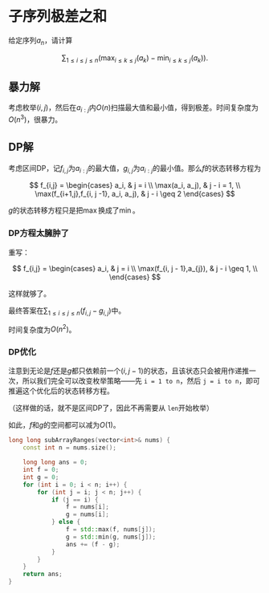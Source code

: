 # 子序列极差之和

给定序列$a_n$，请计算

$$
\sum_{1 \leq i \leq j \leq n} (\max_{i\leq k \leq j }(a_k) - \min_{i\leq k \leq j }(a_k)).
$$

## 暴力解

考虑枚举$(i,j)$，然后在$a_{i:j}$内$O(n)$扫描最大值和最小值，得到极差。时间复杂度为$O(n^3)$，很暴力。

## DP解

考虑区间DP，记$f_{i,j}$为$a_{i:j}$的最大值，$g_{i,j}$为$a_{i:j}$的最小值。那么$f$的状态转移方程为

$$
f_{i,j} = \begin{cases}
a_i, & j = i \\
\max(a_i, a_j), & j - i = 1, \\
\max(f_{i+1,j},f_{i, j -1}, a_i, a_j), & j - i \geq 2
\end{cases}
$$

$g$的状态转移方程只是把$\max$换成了$\min$。

### DP方程太臃肿了

重写：

$$
f_{i,j} = \begin{cases}
a_i, & j = i \\
\max(f_{i, j - 1},a_{j}), & j - i \geq 1, \\
\end{cases}
$$

这样就够了。

最终答案在$\sum_{1 \leq i \leq j \leq n}(f_{i,j} - g_{i,j})$中。

时间复杂度为$O(n^2)$。

### DP优化

注意到无论是$f$还是$g$都只依赖前一个$(i,j-1)$的状态，且该状态只会被用作递推一次，所以我们完全可以改变枚举策略——先 `i = 1 to n`，然后 `j = i to n`，即可推遍这个优化后的状态转移方程。

（这样做的话，就不是区间DP了，因此不再需要从 `len`开始枚举）

如此，$f$和$g$的空间都可以减为$O(1)$。

```cpp
long long subArrayRanges(vector<int>& nums) {
    const int n = nums.size();

    long long ans = 0;
    int f = 0;
    int g = 0;
    for (int i = 0; i < n; i++) {
        for (int j = i; j < n; j++) {
            if (j == i) {
                f = nums[i];
                g = nums[i];
            } else {
                f = std::max(f, nums[j]);
                g = std::min(g, nums[j]);
                ans += (f - g);
            }
        }
    }
    return ans;
}
```
